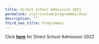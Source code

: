 ```yaml
---
title: Direct School Admission 2021
permalink: /curriculum/programmes/dsa/
description: ""
third_nav_title: Programmes
---
```

Click [**here**](https://sites.google.com/hihs.edu.sg/hihs-dsa/) for Direct School Admission 2022